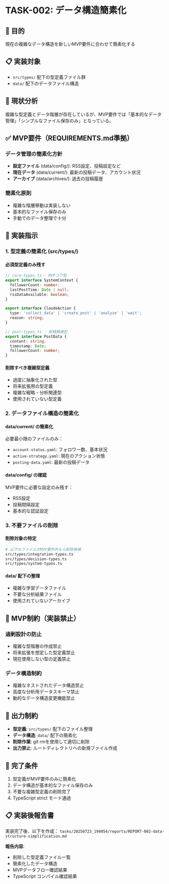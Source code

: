 # TASK-002: データ構造簡素化

## 🎯 目的
現在の複雑なデータ構造を新しいMVP要件に合わせて簡素化する

## 📋 実装対象
- `src/types/` 配下の型定義ファイル群
- `data/` 配下のデータファイル構造

## 🚨 現状分析
複雑な型定義とデータ階層が存在しているが、MVP要件では「基本的なデータ管理」「シンプルなファイル保存のみ」となっている。

## ✅ MVP要件（REQUIREMENTS.md準拠）

### データ管理の簡素化方針
- **設定ファイル** (data/config/): RSS設定、投稿設定など
- **現在データ** (data/current/): 最新の投稿データ、アカウント状況
- **アーカイブ** (data/archives/): 過去の投稿履歴

### 簡素化原則
- 複雑な階層移動は実装しない
- 基本的なファイル保存のみ
- 手動でのデータ整理で十分

## 🔧 実装指示

### 1. 型定義の簡素化 (src/types/)

#### 必須型定義のみ残す
```typescript
// core-types.ts - MVPコア型
export interface SystemContext {
  followerCount: number;
  lastPostTime: Date | null;
  rssDataAvailable: boolean;
}

export interface ClaudeAction {
  type: 'collect_data' | 'create_post' | 'analyze' | 'wait';
  reason: string;
}

// post-types.ts - 投稿関連型
export interface PostData {
  content: string;
  timestamp: Date;
  followerCount: number;
}
```

#### 削除すべき複雑型定義
- 過度に抽象化された型
- 将来拡張用の型定義
- 複雑な戦略・分析関連型
- 使用されていない型定義

### 2. データファイル構造の簡素化

#### data/current/ の簡素化
必要最小限のファイルのみ：
- `account-status.yaml`: フォロワー数、基本状況
- `active-strategy.yaml`: 現在のアクション状態
- `posting-data.yaml`: 最新の投稿データ

#### data/config/ の確認
MVP要件に必要な設定のみ残す：
- RSS設定
- 投稿間隔設定
- 基本的な認証設定

### 3. 不要ファイルの削除

#### 削除対象の特定
```bash
# 以下のファイルがMVP要件外なら削除候補
src/types/integration-types.ts
src/types/decision-types.ts
src/types/system-types.ts
```

#### data/ 配下の整理
- 複雑な学習データファイル
- 不要な分析結果ファイル
- 使用されていないアーカイブ

## 🚫 MVP制約（実装禁止）

### 過剰設計の防止
- 複雑な型階層の作成禁止
- 将来拡張を想定した型定義禁止
- 現在使用しない型の定義禁止

### データ構造制約
- 複雑なネストされたデータ構造禁止
- 高度な分析用データスキーマ禁止
- 動的なデータ構造変更機能禁止

## 📁 出力制約
- **型定義**: `src/types/` 配下のファイル整理
- **データ構造**: `data/` 配下の簡素化
- **削除作業**: git rmを使用して適切に削除
- **出力禁止**: ルートディレクトリへの新規ファイル作成

## 🎯 完了条件
1. 型定義がMVP要件のみに簡素化
2. データ構造が基本的なファイル保存のみ
3. 不要な複雑型定義の削除完了
4. TypeScript strict モード通過

## 📋 実装後報告書
実装完了後、以下を作成：
`tasks/20250723_194954/reports/REPORT-002-data-structure-simplification.md`

**報告内容**:
- 削除した型定義ファイル一覧
- 簡素化したデータ構造
- MVPデータフロー確認結果
- TypeScript コンパイル確認結果